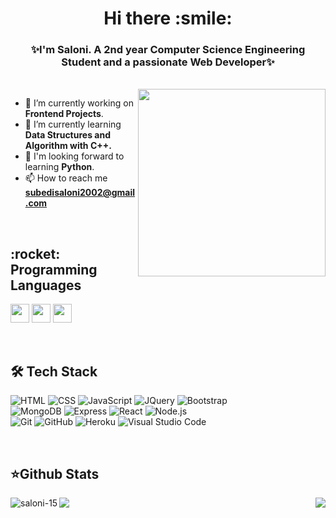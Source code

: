 
<h1 align="center"><b> Hi there :smile: </b></h1>
<h3 align="center""><b>✨I'm Saloni. A 2nd year Computer Science Engineering Student and a passionate Web Developer✨</b></h3>
<br />
<img src="https://image.freepik.com/free-vector/software-development-team-abstract-concept-illustration-remote-teamwork-digital-team-demand-professional-certified-software-developer-hire-outsource-company_335657-932.jpg" width=300 align="right">

 - 🔭 I’m currently working on **Frontend Projects**.
 - 🌱 I’m currently learning **Data Structures and Algorithm with C++.**
 - :dart: I'm looking forward to learning **Python**.
 - 📫 How to reach me **subedisaloni2002@gmail.com**
 
<br />
<p align="left">
<h2><b>:rocket: Programming Languages  </b></h2>

<img src="https://raw.githubusercontent.com/coderjojo/coderjojo/master/img/cpp.png" width=30> <img src="https://www.pngkit.com/png/full/101-1010012_c-programming-icon-c-programming-language-logo.png" width=30> <img src="https://camo.githubusercontent.com/9496882abd182958bcea4238ab44f7eb8928d7a4144c150f18f6c55ceb9b4490/68747470733a2f2f6564656e742e6769746875622e696f2f537570657254696e7949636f6e732f696d616765732f7376672f6a6176617363726970742e737667" width=30>
</p>

<br />
<p align="left">
<h2><b>🛠 Tech Stack  </b></h2>

  ![HTML](https://img.shields.io/badge/-HTML-333333?style=flat&logo=HTML5)
  ![CSS](https://img.shields.io/badge/-CSS-333333?style=flat&logo=CSS3&logoColor=1572B6)
  ![JavaScript](https://img.shields.io/badge/-JavaScript-333333?style=flat&logo=javascript)
  ![JQuery](https://img.shields.io/badge/-JQuery-333333?style=flat&logo=jquery&logoColor=0769ad)
  ![Bootstrap](https://img.shields.io/badge/-Bootstrap-333333?style=flat&logo=bootstrap&logoColor=563D7C)
  <br>
  ![MongoDB](https://img.shields.io/badge/-MongoDB-333333?style=flat&logo=mongodb)
  ![Express](https://img.shields.io/badge/-ExpressJS-333333?style=flat&logo=express)
  ![React](https://img.shields.io/badge/-React-333333?style=flat&logo=react)
  ![Node.js](https://img.shields.io/badge/-Node.js-333333?style=flat&logo=node.js)
  <br>
  ![Git](https://img.shields.io/badge/-Git-333333?style=flat&logo=git)
  ![GitHub](https://img.shields.io/badge/-GitHub-333333?style=flat&logo=github)
  ![Heroku](https://img.shields.io/badge/-Heroku-333333?style=flat&logo=heroku&logoColor=6567a5)
  ![Visual Studio Code](https://img.shields.io/badge/-Visual%20Studio%20Code-333333?style=flat&logo=visual-studio-code&logoColor=007ACC)
</p>

<br />
<h2><b>⭐Github Stats</b></h2>
<a href="https://github.com/saloni-15/saloni-15">
 <img align="left" src="https://github-readme-streak-stats.herokuapp.com/?user=saloni-15&theme=algolia" alt="saloni-15" />
  <img align="left" src="https://github-readme-stats.vercel.app/api?username=saloni-15&show_icons=true&theme=algolia&repo=saloni-15" />
  <img align="right" src="https://github-readme-stats.vercel.app/api/top-langs/?username=saloni-15&show_icons=true&theme=algolia&repo=saloni-15" />
  
</a>

<br>
